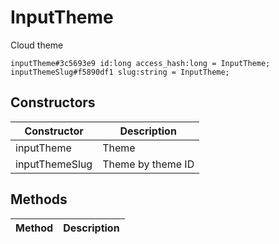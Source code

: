 # InputTheme
Cloud theme

```
inputTheme#3c5693e9 id:long access_hash:long = InputTheme;
inputThemeSlug#f5890df1 slug:string = InputTheme;
```

## Constructors
| Constructor | Description |
| ---- | ----------- |
| inputTheme | Theme |
| inputThemeSlug | Theme by theme ID |


## Methods
| Method | Description |
| ---- | ----------- |


